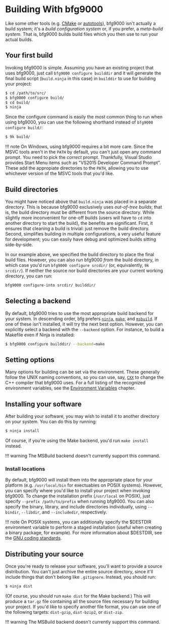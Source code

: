 # Building With bfg9000

Like some other tools (e.g. [CMake][cmake] or [autotools][autotools]), bfg9000
isn't actually a build system; it's a *build configuration system* or, if you
prefer, a *meta-build system*. That is, bfg9000 builds build files which you
then use to run your actual builds.

## Your first build

Invoking bfg9000 is simple. Assuming you have an existing project that uses
bfg9000, just call `bfg9000 configure builddir` and it will generate the final
build script (`build.ninja` in this case) in `builddir` to use for
building your project:

```sh
$ cd /path/to/src/
$ bfg9000 configure build/
$ cd build/
$ ninja
```

Since the configure command is easily the most common thing to run when using
bfg9000, you can use the following shorthand instead of
`bfg9000 configure build/`:

```sh
$ 9k build/
```

!!! note
    On Windows, using bfg9000 requires a bit more care. Since the MSVC tools
    aren't in the `PATH` by default, you can't just open any command prompt.
    You need to pick the *correct* prompt. Thankfully, Visual Studio provides
    Start Menu items such as "VS2015 Developer Command Prompt". These add the
    appropiate directories to the `PATH`, allowing you to use whichever version
    of the MSVC tools that you'd like.

## Build directories

You might have noticed above that `build.ninja` was placed in a separate
directory. This is because bfg9000 exclusively uses *out-of-tree builds*; that
is, the build directory must be different from the source directory. While
slightly more inconvenient for one-off builds (users will have to `cd` into
another directory to start the build), the benefits are significant. First, it
ensures that cleaning a build is trivial: just remove the build directory.
Second, simplifies building in multiple configurations, a very useful feature
for development; you can easily have debug and optimized builds sitting
side-by-side.

In our example above, we specified the build directory to place the final build
files. However, you can also run bfg9000 *from* the build directory, in which
case you'd run `bfg9000 configure srcdir/` (or, equivalently, `9k srcdir/`). If
neither the source nor build directories are your current working directory, you
can run:

```sh
bfg9000 configure-into srcdir/ builddir/
```

## Selecting a backend

By default, bfg9000 tries to use the most appropriate build backend for your
system. In descending order, bfg prefers [`ninja`][ninja], [`make`][make], and
[`msbuild`][msbuild]. If one of these isn't installed, it will try the next best
option. However, you can explicitly select a backend with the `--backend`
option. For instance, to build a Makefile even if Ninja is installed:

```sh
$ bfg9000 configure builddir/ --backend=make
```

## Setting options

Many options for building can be set via the environment. These generally follow
the UNIX naming conventions, so you can use, say,
[`CXX`](environment-vars.md#cxx) to change the C++ compiler that bfg9000 uses.
For a full listing of the recognized environment variables, see the [Environment
Variables](environment-vars.md) chapter.

## Installing your software

After building your software, you may wish to install it to another directory on
your system. You can do this by running:

```sh
$ ninja install
```

Of course, if you're using the Make backend, you'd run `make install` instead.

!!! warning
    The MSBuild backend doesn't currently support this command.

### Install locations

By default, bfg9000 will install them into the appropriate place for your
platform (e.g. `/usr/local/bin` for exectuables on POSIX systems).  However, you
can specify where you'd like to install your project when invoking bfg9000. To
change the installation prefix (`/usr/local` on POSIX), just specify `--prefix
/path/to/prefix` when running bfg9000. You can also specify the binary, library,
and include directories individually, using `--bindir`, `--libdir`, and
`--includedir`, respectively.

!!! note
    On POSIX systems, you can additionally specify the $DESTDIR environment
    variable to perform a staged installation (useful when creating a binary
    package, for example). For more information about $DESTDIR, see the [GNU
    coding standards][destdir].

## Distributing your source

Once you're ready to release your software, you'll want to provide a source
distribution. You can't just archive the entire source directory, since it'll
include things that don't belong like `.gitignore`. Instead, you should run:

```sh
$ ninja dist
```

(Of course, you should run `make dist` for the Make backend.) This will produce
a `tar.gz` file containing all the source files necessary for building your
project. If you'd like to specify another file format, you can use one of the
following targets: `dist-gzip`, `dist-bzip2`, or `dist-zip`.

!!! warning
    The MSBuild backend doesn't currently support this command.

[cmake]: https://www.cmake.org/
[autotools]: https://www.gnu.org/software/automake/
[ninja]: https://ninja-build.org/
[make]: https://www.gnu.org/software/make/
[msbuild]: https://msdn.microsoft.com/en-us/library/dd393574(v=vs.120).aspx
[destdir]: https://www.gnu.org/prep/standards/html_node/DESTDIR.html
